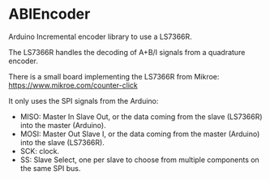# ABIEncoder
Arduino Incremental encoder library to use a LS7366R.

The LS7366R handles the decoding of A+B/I signals from a quadrature encoder.

There is a small board implementing the LS7366R from Mikroe: https://www.mikroe.com/counter-click

It only uses the SPI signals from the Arduino:
 - MISO: Master In Slave Out, or the data coming from the slave (LS7366R) into the master (Arduino).
 - MOSI: Master Out Slave I, or the data coming from the master (Arduino) into the slave (LS7366R).
 - SCK: clock.
 - SS: Slave Select, one per slave to choose from multiple components on the same SPI bus.
